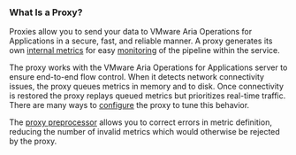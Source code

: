 ### What Is a Proxy?

Proxies allow you to send your data to VMware Aria Operations for Applications in a secure, fast, and reliable manner. A proxy generates its own [internal metrics](https://docs.wavefront.com/wavefront-internal-metrics.html) for easy [monitoring](https://docs.wavefront.com/wavefront_monitoring.html) of the pipeline within the service.

The proxy works with the VMware Aria Operations for Applications server to ensure end-to-end flow control. When it detects network
connectivity issues, the proxy queues metrics in memory and to disk. Once connectivity is restored the proxy
replays queued metrics but prioritizes real-time traffic. There are many ways to [configure](https://docs.wavefront.com/proxies_configuring.html) the proxy to tune this behavior.

The [proxy preprocessor](https://docs.wavefront.com/proxies_preprocessor_rules.html) allows you to correct errors in metric definition, reducing the number of invalid metrics which would otherwise be rejected by the proxy.
